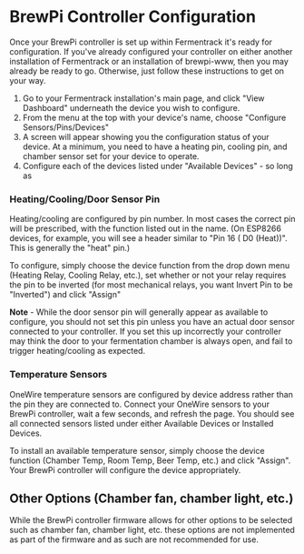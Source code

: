 # BrewPi Controller Configuration

Once your BrewPi controller is set up within Fermentrack it's ready for configuration. If you've already configured your
controller on either another installation of Fermentrack or an installation of brewpi-www, then you may already be
ready to go. Otherwise, just follow these instructions to get on your way.

 1. Go to your Fermentrack installation's main page, and click "View Dashboard" underneath the device you wish to configure.
 1. From the menu at the top with your device's name, choose "Configure Sensors/Pins/Devices"
 1. A screen will appear showing you the configuration status of your device. At a minimum, you need to have a heating pin, cooling pin, and chamber sensor set for your device to operate.
 1. Configure each of the devices listed under "Available Devices" - so long as 
 
 
 ### Heating/Cooling/Door Sensor Pin
 Heating/cooling are configured by pin number. In most cases the correct pin will be prescribed, with the function 
 listed out in the name. (On ESP8266 devices, for example, you will see a header similar to "Pin 16 ( D0 (Heat))". This 
 is generally the "heat" pin.)
 
 To configure, simply choose the device function from the drop down menu (Heating Relay, Cooling Relay, etc.), set 
 whether or not your relay requires the pin to be inverted (for most mechanical relays, you want Invert Pin to be 
 "Inverted") and click "Assign"

**Note** - While the door sensor pin will generally appear as available to configure, you should not set this pin unless
you have an actual door sensor connected to your controller. If you set this up incorrectly your controller may think
the door to your fermentation chamber is always open, and fail to trigger heating/cooling as expected. 
 
 
 ### Temperature Sensors
 OneWire temperature sensors are configured by device address rather than the pin they are connected to. Connect your
 OneWire sensors to your BrewPi controller, wait a few seconds, and refresh the page. You should see all connected
 sensors listed under either Available Devices or Installed Devices.
 
 To install an available temperature sensor, simply choose the device function (Chamber Temp, Room Temp, Beer Temp, 
 etc.) and click "Assign". Your BrewPi controller will configure the device appropriately.
 
 
 
 ## Other Options (Chamber fan, chamber light, etc.)
 
While the BrewPi controller firmware allows for other options to be selected such as chamber fan, chamber light, etc.
these options are not implemented as part of the firmware and as such are not recommended for use. 